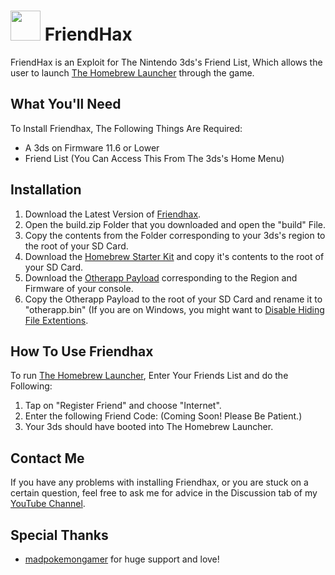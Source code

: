 #  <img src="https://orig00.deviantart.net/2742/f/2017/271/5/6/khaxf_by_squishypug3ds-dbovaxx.png" width = "48">  FriendHax
FriendHax is an Exploit for The Nintendo 3ds's Friend List, Which allows
the user to launch [The Homebrew Launcher](http://smealum.github.io/3ds/) through the game.

## What You'll Need
To Install Friendhax, The Following Things Are Required:
* A 3ds on Firmware 11.6 or Lower
* Friend List (You Can Access This From The 3ds's Home Menu)

## Installation
1. Download the Latest Version of [Friendhax](https://github.com/SquishyPug/FriendHax/releases/tag/v1.0).
2. Open the build.zip Folder that you downloaded and open the "build" File.
3. Copy the contents from the Folder corresponding to your 3ds's region to the root of your SD Card.
4. Download the [Homebrew Starter Kit](http://smealum.github.io/3ds/) and copy it's contents to the root of your SD Card.
5. Download the [Otherapp Payload](http://smealum.github.io/3ds/) corresponding to the Region and Firmware of your console.
6. Copy the Otherapp Payload to the root of your SD Card and rename it to "otherapp.bin" (If you are on Windows, you might want to [Disable  Hiding File Extentions](https://support.microsoft.com/en-us/help/865219/how-to-show-or-hide-file-name-extensions-in-windows-explorer).

## How To Use Friendhax
To run [The Homebrew Launcher](http://smealum.github.io/3ds/), Enter Your Friends List and do the Following:
1. Tap on "Register Friend" and choose "Internet".
2. Enter the following Friend Code: (Coming Soon! Please Be Patient.)
3. Your 3ds should have booted into The Homebrew Launcher.

## Contact Me
If you have any problems with installing Friendhax, or you are stuck on a certain question, feel free to ask me for advice in the Discussion tab of my [YouTube Channel](http://youtube.com/channel/UCWVWNowYsR3U0HurQ4yaGgg).

## Special Thanks
* [madpokemongamer](http://github.com/madpokemongamer) for huge support and love!
